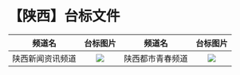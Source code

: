 # 【陕西】台标文件
|频道名|台标图片|频道名|台标图片|
|:---:|:---:|:---:|:---:|
|陕西新闻资讯频道|<img src="https://raw.githubusercontent.com/wanglindl/TVLogo/main/img/Shanxi1.png">|陕西都市青春频道|<img src="https://raw.githubusercontent.com/wanglindl/TVLogo/main/img/Shanxi2.png">|
